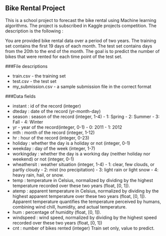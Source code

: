## Bike Rental Project

This is a school project to forecast the bike rental using Machine learning algorithms.
The project is subscribed in Kaggle projects competition. The description is the following :

You are provided bike rental data over a period of two years. The training set contains the first 19 days of each month.
The test set contains days from the 20th to the end of the month.
The goal is to predict the number of bikes that were rented for each time point of the test set.

###File descriptions

- train.csv - the training set
- test.csv - the test set
- my_submission.csv - a sample submission file in the correct format

###Data fields

- instant : id of the record (integer)
- dteday : date of the record (yr-month-day)
- season : season of the record (integer, 1-4)
        - 1: Spring
        - 2: Summer
        - 3: Fall
        - 4: Winter
- yr - year of the record(integer, 0-1)
        - 0: 2011
        - 1: 2012
- mth : month of the record (integer, 1-12)
- hr : hour of the record (integer, 0-23)
- holiday : whether the day is a holiday or not (integer, 0-1)
- weekday : day of the week (integer, 1-7)
- workingday : whether the day is a working day (neither holiday nor weekend) or not (integer, 0-1)
- wheathersit :  weather situation (integer, 1-4)
        - 1: clear, few clouds, or partly cloudy
        - 2: mist (no precipitation)
        - 3: light rain or light snow
        - 4: heavy rain, hail, or snow.
- temp : temperature in Celsius, normalized by dividing by the highest temperature recorded over these two years (float, [0, 1]).
- atemp : apparent temperature in Celsius, normalized by dividing by the highest apparent temperature over these two years (float, [0, 1]). Apparent temperature quantifies the temperature perceived by humans, combining wind chill, humidity, and actual temperature.
- hum : percentage of humidity (float, [0, 1]).
- windspeed : wind speed, normalized by dividing by the highest speed recorded over these two years (float, [0, 1])
- cnt : number of bikes rented (integer) Train set only, value to predict.
